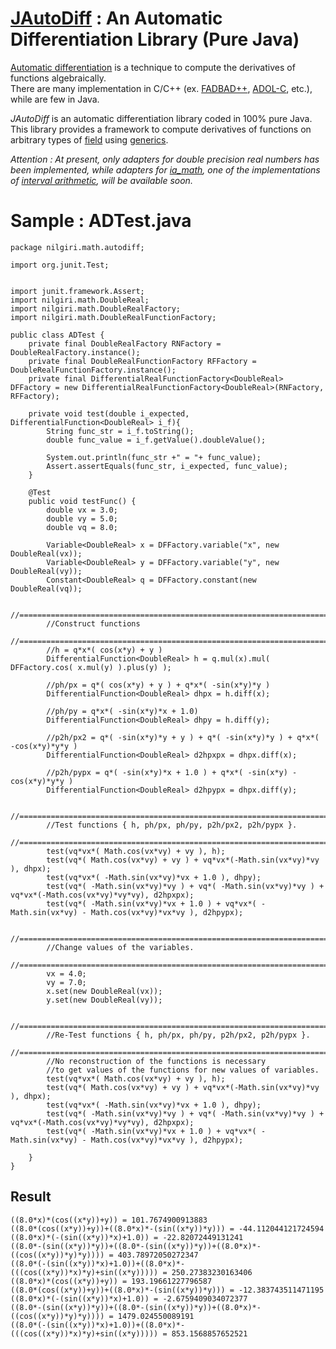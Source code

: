# [JAutoDiff](http://uniker9.github.com/JAutoDiff/) : An Automatic Differentiation Library (Pure Java)

[Automatic differentiation](http://en.wikipedia.org/wiki/Automatic_differentiation/) 
is a technique to compute the derivatives of functions algebraically.  
There are many implementation in C/C++ (ex. 
[FADBAD++](http://www.fadbad.com/fadbad.html), 
[ADOL-C](http://projects.coin-or.org/ADOL-C), etc.), while are few in Java.

*JAutoDiff* is an automatic differentiation library coded in 100%  pure Java.  
This library provides a framework to compute derivatives of functions 
on arbitrary types of [field](http://en.wikipedia.org/wiki/Field_\(mathematics\)) 
using [generics](http://en.wikipedia.org/wiki/Generics_in_Java).

*Attention : At present, only adapters for double precision real numbers has been implemented,
  while adapters for [ia_math](http://interval.sourceforge.net/interval/java/ia_math/README.html), 
  one of the implementations of [interval arithmetic](http://en.wikipedia.org/wiki/Interval_arithmetic), 
  will be available soon.*

# Sample : ADTest.java

	package nilgiri.math.autodiff;
	
	import org.junit.Test;
	
	
	import junit.framework.Assert;
	import nilgiri.math.DoubleReal;
	import nilgiri.math.DoubleRealFactory;
	import nilgiri.math.DoubleRealFunctionFactory;
	
	public class ADTest {
		private final DoubleRealFactory RNFactory = DoubleRealFactory.instance();
		private final DoubleRealFunctionFactory RFFactory = DoubleRealFunctionFactory.instance();
		private final DifferentialRealFunctionFactory<DoubleReal> DFFactory = new DifferentialRealFunctionFactory<DoubleReal>(RNFactory, RFFactory);
	
		private void test(double i_expected, DifferentialFunction<DoubleReal> i_f){
			String func_str = i_f.toString();
			double func_value = i_f.getValue().doubleValue();
			
			System.out.println(func_str +" = "+ func_value);
			Assert.assertEquals(func_str, i_expected, func_value);
		}
	
		@Test
		public void testFunc() {
			double vx = 3.0;
			double vy = 5.0;
			double vq = 8.0;
	
			Variable<DoubleReal> x = DFFactory.variable("x", new DoubleReal(vx));
			Variable<DoubleReal> y = DFFactory.variable("y", new DoubleReal(vy));
			Constant<DoubleReal> q = DFFactory.constant(new DoubleReal(vq));
	
			//================================================================================
			//Construct functions
			//================================================================================
			//h = q*x*( cos(x*y) + y )
			DifferentialFunction<DoubleReal> h = q.mul(x).mul( DFFactory.cos( x.mul(y) ).plus(y) );
			
			//ph/px = q*( cos(x*y) + y ) + q*x*( -sin(x*y)*y ) 
			DifferentialFunction<DoubleReal> dhpx = h.diff(x);
	
			//ph/py = q*x*( -sin(x*y)*x + 1.0) 
			DifferentialFunction<DoubleReal> dhpy = h.diff(y);
			
			//p2h/px2 = q*( -sin(x*y)*y + y ) + q*( -sin(x*y)*y ) + q*x*( -cos(x*y)*y*y ) 
			DifferentialFunction<DoubleReal> d2hpxpx = dhpx.diff(x);
	
			//p2h/pypx = q*( -sin(x*y)*x + 1.0 ) + q*x*( -sin(x*y) - cos(x*y)*y*y ) 
			DifferentialFunction<DoubleReal> d2hpypx = dhpx.diff(y);
	
			//================================================================================
			//Test functions { h, ph/px, ph/py, p2h/px2, p2h/pypx }.
			//================================================================================
			test(vq*vx*( Math.cos(vx*vy) + vy ), h);
			test(vq*( Math.cos(vx*vy) + vy ) + vq*vx*(-Math.sin(vx*vy)*vy ), dhpx);
			test(vq*vx*( -Math.sin(vx*vy)*vx + 1.0 ), dhpy);
			test(vq*( -Math.sin(vx*vy)*vy ) + vq*( -Math.sin(vx*vy)*vy ) + vq*vx*(-Math.cos(vx*vy)*vy*vy), d2hpxpx);
			test(vq*( -Math.sin(vx*vy)*vx + 1.0 ) + vq*vx*( -Math.sin(vx*vy) - Math.cos(vx*vy)*vx*vy ), d2hpypx);
	
			//================================================================================
			//Change values of the variables.
			//================================================================================
			vx = 4.0;
			vy = 7.0;
			x.set(new DoubleReal(vx));
			y.set(new DoubleReal(vy));
	
			//================================================================================
			//Re-Test functions { h, ph/px, ph/py, p2h/px2, p2h/pypx }.
			//================================================================================
			//No reconstruction of the functions is necessary 
			//to get values of the functions for new values of variables.
			test(vq*vx*( Math.cos(vx*vy) + vy ), h);
			test(vq*( Math.cos(vx*vy) + vy ) + vq*vx*(-Math.sin(vx*vy)*vy ), dhpx);
			test(vq*vx*( -Math.sin(vx*vy)*vx + 1.0 ), dhpy);
			test(vq*( -Math.sin(vx*vy)*vy ) + vq*( -Math.sin(vx*vy)*vy ) + vq*vx*(-Math.cos(vx*vy)*vy*vy), d2hpxpx);
			test(vq*( -Math.sin(vx*vy)*vx + 1.0 ) + vq*vx*( -Math.sin(vx*vy) - Math.cos(vx*vy)*vx*vy ), d2hpypx);
	
		}
	}

## Result

	((8.0*x)*(cos((x*y))+y)) = 101.7674900913883
	((8.0*(cos((x*y))+y))+((8.0*x)*-(sin((x*y))*y))) = -44.112044121724594
	((8.0*x)*(-(sin((x*y))*x)+1.0)) = -22.82072449131241
	((8.0*-(sin((x*y))*y))+((8.0*-(sin((x*y))*y))+((8.0*x)*-((cos((x*y))*y)*y)))) = 403.78972050272347
	((8.0*(-(sin((x*y))*x)+1.0))+((8.0*x)*-(((cos((x*y))*x)*y)+sin((x*y))))) = 250.27383230163406
	((8.0*x)*(cos((x*y))+y)) = 193.19661227796587
	((8.0*(cos((x*y))+y))+((8.0*x)*-(sin((x*y))*y))) = -12.383743511471195
	((8.0*x)*(-(sin((x*y))*x)+1.0)) = -2.6759409034072377
	((8.0*-(sin((x*y))*y))+((8.0*-(sin((x*y))*y))+((8.0*x)*-((cos((x*y))*y)*y)))) = 1479.024550089191
	((8.0*(-(sin((x*y))*x)+1.0))+((8.0*x)*-(((cos((x*y))*x)*y)+sin((x*y))))) = 853.1568857652521

